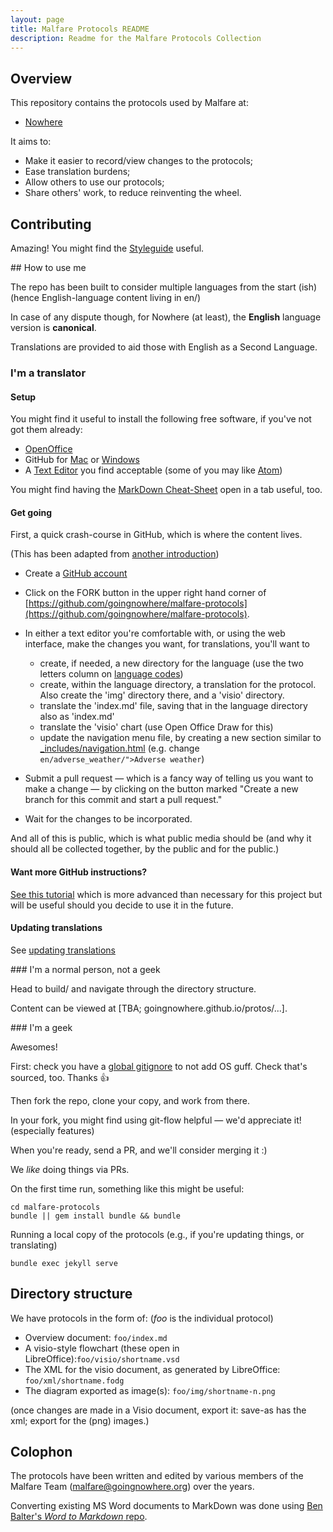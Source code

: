 ```yaml
---
layout: page 
title: Malfare Protocols README
description: Readme for the Malfare Protocols Collection 
---
```


## Overview 

This repository contains the protocols used by Malfare at:

 * [Nowhere](http://goingnowhere.org)

It aims to:

 * Make it easier to record/view changes to the protocols;
 * Ease translation burdens; 
 * Allow others to use our protocols; 
 * Share others' work, to reduce reinventing the wheel.

## Contributing 

Amazing! You might find the [Styleguide](styleguide/) useful.

## How to use me 

The repo has been built to consider multiple languages from the start
(ish) (hence English-language content living in en/)

In case of any dispute though, for Nowhere (at least), the **English**
language version is **canonical**.

Translations are provided to aid those with English as a Second
Language.


### I'm a translator

#### Setup

You might find it useful to install the following free software, if you've
not got them already:

 - [OpenOffice](https://www.openoffice.org/download/)
 - GitHub for [Mac](http://mac.github.com/) or
 [Windows](http://windows.github.com/)
 - A [Text Editor](http://en.wikipedia.org/wiki/Text_editor) you find
 acceptable (some of you may like [Atom](https://atom.io/))

You might find having the [MarkDown
Cheat-Sheet](https://github.com/adam-p/markdown-here/wiki/Markdown-Cheatsheet)
open in a tab useful, too.

#### Get going
First, a quick crash-course in GitHub, which is where the content lives.

(This has been adapted from [another introduction](https://github.com/melodykramer/melodykramer.github.io/edit/master/_posts/2015-04-06-learning-github-without-one-line-of-code.md))


 - Create a [GitHub account](https://github.com/)

 - Click on the FORK button in the upper right hand corner of
 [https://github.com/goingnowhere/malfare-protocols](https://github.com/goingnowhere/malfare-protocols).

 - In either a text editor you're comfortable with, or using the web
  interface, make the changes you want, for translations, you'll want
  to
    - create, if needed, a new directory for the language (use the
    two letters column on [language
    codes](http://en.wikipedia.org/wiki/List_of_ISO_639-1_codes))
    - create, within the language directory, a translation for the
    protocol. Also create the 'img' directory there, and a 'visio'
    directory.
    - translate the 'index.md' file, saving that in the language
    directory also as 'index.md'
    - translate the 'visio' chart (use Open Office Draw for this)
    - update the navigation menu file, by creating a new section
    similar to 
        [_includes/navigation.html](https://github.com/goingnowhere/malfare-protocols/blob/gh-pages/_includes/navigation.html#L6-L24)
        (e.g. change ```en/adverse_weather/">Adverse weather```)

 - Submit a pull request &mdash; which is a fancy way of telling us
 you want to make a change &mdash; by clicking on the button marked
 "Create a new branch for this commit and start a pull request."

 - Wait for the changes to be incorporated.

And all of this is public, which is what public media should be (and
why it should all be collected together, by the public and for the
public.)

#### Want more GitHub instructions? 
[See this tutorial](https://18f.gsa.gov/2015/03/03/how-to-use-github-and-the-terminal-a-guide/)
which is more advanced than necessary for this project but will be
useful should you decide to use it in the future.

#### Updating translations
See [updating translations](updating-translations.html)

### I'm a normal person, not a geek 

Head to build/ and navigate through the directory structure. 

Content can be viewed at [TBA; goingnowhere.github.io/protos/...].

### I'm a geek 

Awesomes!

First: check you have a [global
gitignore](https://help.github.com/articles/ignoring-files/#create-a-global-gitignore)
to not add OS guff. Check that's sourced, too. Thanks 👍

Then fork the repo, clone your copy, and work from there. 

In your fork, you might find using git-flow helpful &#8212; we'd
appreciate it! (especially features)

When you're ready, send a PR, and we'll consider merging it :)

We *like* doing things via PRs.

On the first time run, something like this might be useful:

    cd malfare-protocols
    bundle || gem install bundle && bundle
    
Running a local copy of the protocols (e.g., if you're updating
things, or translating)

    bundle exec jekyll serve

## Directory structure 

We have protocols in the form of: (*foo* is the individual protocol)

 * Overview document: `foo/index.md` 
 * A visio-style flowchart (these open in LibreOffice):`foo/visio/shortname.vsd` 
 * The XML for the visio document, as generated by LibreOffice: `foo/xml/shortname.fodg`
 * The diagram exported as image(s): `foo/img/shortname-n.png`

(once changes are made in a Visio document, export it: save-as has the
xml; export for the (png) images.)

## Colophon

The protocols have been written and edited by various members of the
Malfare Team (malfare@goingnowhere.org) over the years.

Converting existing MS Word documents to MarkDown was done using [Ben
Balter's *Word to Markdown*
repo](https://github.com/benbalter/word-to-markdown).

